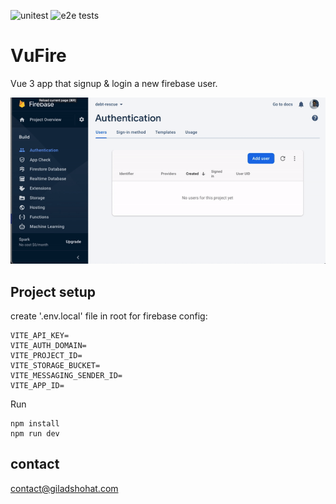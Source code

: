 ![unitest](https://github.com/gshohat/vufire/actions/workflows/unit-tests.yml/badge.svg)
![e2e tests](https://github.com/gshohat/vufire/actions/workflows/cypress-tests.yml/badge.svg)

# VuFire

Vue 3 app that signup & login a new firebase user.


![app](https://raw.githubusercontent.com/gshohat/vufire/master/assets/VuFire.gif)

## Project setup
create '.env.local' file in root for firebase config:
```
VITE_API_KEY=
VITE_AUTH_DOMAIN=
VITE_PROJECT_ID=
VITE_STORAGE_BUCKET=
VITE_MESSAGING_SENDER_ID=
VITE_APP_ID=

```

Run
```
npm install
npm run dev
```


## contact
contact@giladshohat.com
